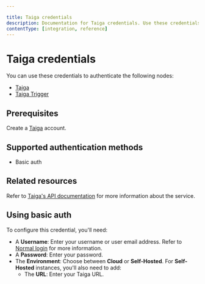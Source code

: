 ```yaml
---

title: Taiga credentials
description: Documentation for Taiga credentials. Use these credentials to authenticate Taiga in n8n, a workflow automation platform.
contentType: [integration, reference]
---
```


# Taiga credentials

You can use these credentials to authenticate the following nodes:

- [Taiga](/integrations/builtin/app-nodes/n8n-nodes-base.taiga.md)
- [Taiga Trigger](/integrations/builtin/trigger-nodes/n8n-nodes-base.taigatrigger.md)

## Prerequisites

Create a [Taiga](https://taiga.io/) account.

## Supported authentication methods

- Basic auth

## Related resources

Refer to [Taiga's API documentation](https://docs.taiga.io/api.html) for more information about the service.

## Using basic auth

To configure this credential, you'll need:

- A **Username**: Enter your username or user email address. Refer to [Normal login](https://docs.taiga.io/api.html#auth-normal-login) for more information.
- A **Password**: Enter your password.
- The **Environment**: Choose between **Cloud** or **Self-Hosted**. For **Self-Hosted** instances, you'll also need to add:
    - The **URL**: Enter your Taiga URL.

